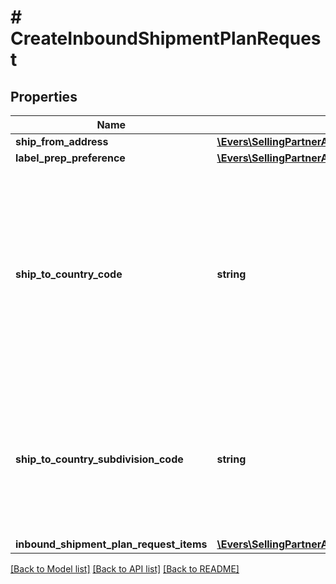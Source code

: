# # CreateInboundShipmentPlanRequest

## Properties

Name | Type | Description | Notes
------------ | ------------- | ------------- | -------------
**ship_from_address** | [**\Evers\SellingPartnerApi\Model\FbaInbound\Address**](Address.md) |  |
**label_prep_preference** | [**\Evers\SellingPartnerApi\Model\FbaInbound\LabelPrepPreference**](LabelPrepPreference.md) |  |
**ship_to_country_code** | **string** | The two-character country code for the country where the inbound shipment is to be sent.  Note: Not required. Specifying both ShipToCountryCode and ShipToCountrySubdivisionCode returns an error.   Values:   ShipToCountryCode values for North America:  * CA – Canada  * MX - Mexico  * US - United States  ShipToCountryCode values for MCI sellers in Europe:  * DE – Germany  * ES – Spain  * FR – France  * GB – United Kingdom  * IT – Italy  Default: The country code for the seller&#39;s home marketplace. | [optional]
**ship_to_country_subdivision_code** | **string** | The two-character country code, followed by a dash and then up to three characters that represent the subdivision of the country where the inbound shipment is to be sent. For example, \&quot;IN-MH\&quot;. In full ISO 3166-2 format.  Note: Not required. Specifying both ShipToCountryCode and ShipToCountrySubdivisionCode returns an error. | [optional]
**inbound_shipment_plan_request_items** | [**\Evers\SellingPartnerApi\Model\FbaInbound\InboundShipmentPlanRequestItem[]**](InboundShipmentPlanRequestItem.md) |  |

[[Back to Model list]](../../README.md#models) [[Back to API list]](../../README.md#endpoints) [[Back to README]](../../README.md)
